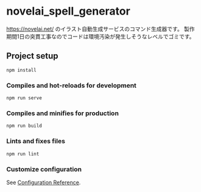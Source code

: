 # novelai_spell_generator
https://novelai.net/ のイラスト自動生成サービスのコマンド生成器です。
製作期間1日の突貫工事なのでコードは環境汚染が発生しそうなレベルでゴミです。

## Project setup
```
npm install
```

### Compiles and hot-reloads for development
```
npm run serve
```

### Compiles and minifies for production
```
npm run build
```

### Lints and fixes files
```
npm run lint
```

### Customize configuration
See [Configuration Reference](https://cli.vuejs.org/config/).
